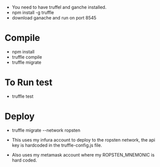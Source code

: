 * You need to have truffel and ganche installed.
* npm install -g truffle
* download ganache and run on port 8545

# Compile
* npm install
* truffle compile
* truffle migrate

# To Run test
* truffle test

# Deploy
* truffle migrate --network ropsten

* This uses my infura account to deploy to the ropsten network, the api key is hardcoded in the truffle-config.js file.

* Also uses my metamask account where my ROPSTEN_MNEMONIC is hard coded.

